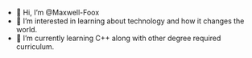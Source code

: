 - 👋 Hi, I’m @Maxwell-Foox
- 👀 I’m interested in learning about technology and how it changes the world.
- 🌱 I’m currently learning C++ along with other degree required curriculum. 

<!---
Maxwell-Foox/Maxwell-Foox is a ✨ special ✨ repository because its `README.md` (this file) appears on your GitHub profile.
You can click the Preview link to take a look at your changes.
--->
